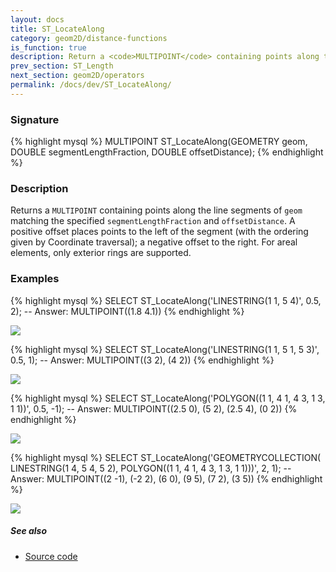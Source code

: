 ```yaml
---
layout: docs
title: ST_LocateAlong
category: geom2D/distance-functions
is_function: true
description: Return a <code>MULTIPOINT</code> containing points along the line segments of a Geometry at a given segment length fraction and offset distance
prev_section: ST_Length
next_section: geom2D/operators
permalink: /docs/dev/ST_LocateAlong/
---
```


### Signature

{% highlight mysql %}
MULTIPOINT ST_LocateAlong(GEOMETRY geom,
                          DOUBLE segmentLengthFraction,
                          DOUBLE offsetDistance);
{% endhighlight %}

### Description

Returns a `MULTIPOINT` containing points along the line segments of `geom`
matching the specified `segmentLengthFraction` and `offsetDistance`. A positive
offset places points to the left of the segment (with the ordering given
by Coordinate traversal); a negative offset to the right. For areal elements,
only exterior rings are supported.

### Examples

{% highlight mysql %}
SELECT ST_LocateAlong('LINESTRING(1 1, 5 4)', 0.5, 2);
-- Answer: MULTIPOINT((1.8 4.1))
{% endhighlight %}

<img class="displayed" src="../ST_LocateAlong_0.png"/>

{% highlight mysql %}
SELECT ST_LocateAlong('LINESTRING(1 1, 5 1, 5 3)', 0.5, 1);
-- Answer: MULTIPOINT((3 2), (4 2))
{% endhighlight %}

<img class="displayed" src="../ST_LocateAlong_1.png"/>

{% highlight mysql %}
SELECT ST_LocateAlong('POLYGON((1 1, 4 1, 4 3, 1 3, 1 1))', 0.5, -1);
-- Answer: MULTIPOINT((2.5 0), (5 2), (2.5 4), (0 2))
{% endhighlight %}

<img class="displayed" src="../ST_LocateAlong_2.png"/>

{% highlight mysql %}
SELECT ST_LocateAlong('GEOMETRYCOLLECTION(
                           LINESTRING(1 4, 5 4, 5 2),
                           POLYGON((1 1, 4 1, 4 3, 1 3, 1 1)))',
                      2, 1);
-- Answer: MULTIPOINT((2 -1), (-2 2), (6 0), (9 5), (7 2), (3 5))
{% endhighlight %}

<img class="displayed" src="../ST_LocateAlong_3.png"/>

##### See also

* <a href="https://github.com/irstv/H2GIS/blob/master/h2spatial-ext/src/main/java/org/h2gis/h2spatialext/function/spatial/distance/ST_LocateAlong.java" target="_blank">Source code</a>
